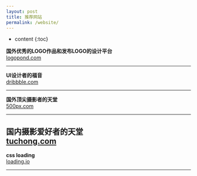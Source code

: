 ```yaml
---
layout: post
title: 推荐网站
permalink: /website/
---
```


* content
{:toc}

**国外优秀的LOGO作品和发布LOGO的设计平台**  
[logopond.com](http://www.logopond.com)
****

**UI设计者的福音**  
[dribbble.com](http://www.dribbble.com)
****

**国外顶尖摄影者的天堂**  
[500px.com](http://www.500px.com)
****

**国内摄影爱好者的天堂**  
[tuchong.com](http://www.tuchong.com)
-----------------

**css loading**  
[loading.io](http://www.loading.io)
****

